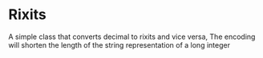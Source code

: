 # Rixits

A simple class that converts decimal to rixits and vice versa,
The encoding will shorten the length of the string representation of a long integer
